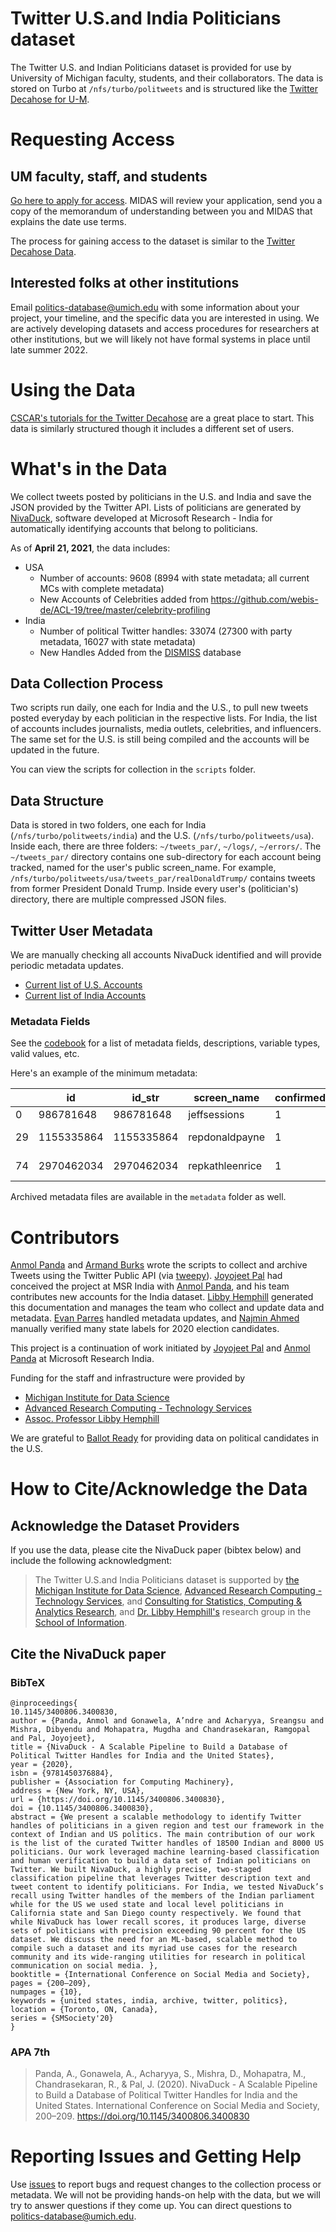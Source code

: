 # Twitter U.S.and India Politicians dataset

The Twitter U.S. and Indian Politicians dataset is provided for use by University of Michigan faculty, students, and their collaborators. The data is stored on Turbo at `/nfs/turbo/politweets` and is structured like the [Twitter Decahose for U-M](https://github.com/CSCAR/twitter-decahose).

# Requesting Access

## UM faculty, staff, and students
[Go here to apply for access](https://midas.umich.edu/twitter-politicians-data-set/). MIDAS will review your application, send you a copy of the memorandum of understanding between you and MIDAS that explains the date use terms.

The process for gaining access to the dataset is similar to the [Twitter Decahose Data](https://midas.umich.edu/twitter-decahose-data/). 

## Interested folks at other institutions

Email [politics-database@umich.edu](mailto:politics-database@umich.edu) with some information about your project, your timeline, and the specific data you are interested in using. We are actively developing datasets and access procedures for researchers at other institutions, but we will likely not have formal systems in place until late summer 2022. 

# Using the Data

[CSCAR's tutorials for the Twitter Decahose](https://github.com/caocscar/twitter-decahose-pyspark) are a great place to start. This data is similarly structured though it includes a different set of users.

# What's in the Data

We collect tweets posted by politicians in the U.S. and India and save the JSON provided by the Twitter API. Lists of politicians are generated by [NivaDuck](https://dl.acm.org/doi/epdf/10.1145/3400806.3400830), software developed at Microsoft Research - India for automatically identifying accounts that belong to politicians.  

As of **April 21, 2021**, the data includes:

* USA
	- Number of accounts: 9608 (8994 with state metadata; all current MCs with complete metadata)
	- New Accounts of Celebrities added from https://github.com/webis-de/ACL-19/tree/master/celebrity-profiling
* India
	- Number of political Twitter handles: 33074 (27300 with party metadata, 16027 with state metadata)
	- New Handles Added from the [DISMISS](https://ojs.aaai.org/index.php/ICWSM/article/view/19370) database 

## Data Collection Process

Two scripts run daily, one each for India and the U.S., to pull new tweets posted everyday by each politician in the respective lists. For India, the list of accounts includes journalists, media outlets, celebrities, and influencers. The same set for the U.S. is still being compiled and the accounts will be updated in the future.

You can view the scripts for collection in the `scripts` folder.

## Data Structure

Data is stored in two folders, one each for India (`/nfs/turbo/politweets/india`) and the U.S. (`/nfs/turbo/politweets/usa`). Inside each, there are three folders: `~/tweets_par/`, `~/logs/`, `~/errors/`. The `~/tweets_par/` directory contains one sub-directory for each account being tracked, named for the user's public screen_name. For example, `/nfs/turbo/politweets/usa/tweets_par/realDonaldTrump/` contains tweets from former President Donald Trump. Inside every user's (politician's) directory, there are multiple compressed JSON files.

## Twitter User Metadata 

We are manually checking all accounts NivaDuck identified and will provide periodic metadata updates.

* [Current list of U.S. Accounts](metadata/usa/current.json)
* [Current list of India Accounts](metdata/india/current.json)

### Metadata Fields

See the [codebook](https://github.com/casmlab/politicians-tweets/blob/main/metadata/usa/usa-metadata-codebook.csv) for a list of metadata fields, descriptions, variable types, valid values, etc.

Here's an example of the minimum metadata:

|    | id         | id_str     | screen_name     | confirmed_account_type | state      | twitter_name         | real_name     | bioguide | office_holder | party | district | level | woman | birthday | last_updated |
|----|------------|------------|-----------------|------------------------|------------|----------------------|---------------|----------|---------------|-------|----------|-------|-------|----------|--------------|
| 0  | 986781648  | 986781648  | jeffsessions    | 1                      | Alabama    | Jeff Sessions        |               |          |               |       |          |       |       |          | 4/20/21      |
| 29 | 1155335864 | 1155335864 | repdonaldpayne  | 1                      | New Jersey | Rep. Donald Payne Jr | Donald Payne  | P000604  | 1             | 1     | 10       | 3     | FALSE | 12/17/58 | 4/20/21      |
| 74 | 2970462034 | 2970462034 | repkathleenrice | 1                      | New York   | Kathleen Rice        | Kathleen Rice | R000602  | 1             | 1     | 4        | 3     | TRUE  | 2/15/65  | 4/20/21      |

Archived metadata files are available in the `metadata` folder as well.

# Contributors

[Anmol Panda](mailto:anmolp@umich.edu) and [Armand Burks](arburks@umich.edu) wrote the scripts to collect and archive Tweets using the Twitter Public API (via [tweepy](https://www.tweepy.org/)). [Joyojeet Pal](mailto:joyojeet@umich.edu) had conceived the project at MSR India with [Anmol Panda](mailto:anmolp@umich.edu), and his team contributes new accounts for the India dataset. [Libby Hemphill](mailto:libbyh@umich.edu) generated this documentation and manages the team who collect and update data and metadata. [Evan Parres](mailto:evparres@umich.edu) handled metadata updates, and [Najmin Ahmed](mailto:nnahmed@umich.edu) manually verified many state labels for 2020 election candidates.

This project is a continuation of work initiated by [Joyojeet Pal](mailto:joyojeet@umich.edu) and [Anmol Panda](mailto:anmolp@umich.edu) at Microsoft Research India.

Funding for the staff and infrastructure were provided by

* [Michigan Institute for Data Science](https://midas.umich.edu/)
* [Advanced Research Computing - Technology Services](https://arc.umich.edu/)
* [Assoc. Professor Libby Hemphill](https://www.si.umich.edu/people/libby-hemphill)

We are grateful to [Ballot Ready](https://www.ballotready.org/) for providing data on political candidates in the U.S.

# How to Cite/Acknowledge the Data

## Acknowledge the Dataset Providers

If you use the data, please cite the NivaDuck paper (bibtex below) and include the following acknowledgment:

> The Twitter U.S.and India Politicians dataset is supported by [the Michigan Institute for Data Science](https://midas.umich.edu/), [Advanced Research Computing - Technology Services](https://arc.umich.edu/), and [Consulting for Statistics, Computing & Analytics Research](https://cscar.research.umich.edu/), and [Dr. Libby Hemphill's](https://www.si.umich.edu/people/libby-hemphill) research group in the [School of Information](https://www.si.umich.edu/).

## Cite the NivaDuck paper

### BibTeX

```
@inproceedings{
10.1145/3400806.3400830,
author = {Panda, Anmol and Gonawela, A’ndre and Acharyya, Sreangsu and Mishra, Dibyendu and Mohapatra, Mugdha and Chandrasekaran, Ramgopal and Pal, Joyojeet},
title = {NivaDuck - A Scalable Pipeline to Build a Database of Political Twitter Handles for India and the United States},
year = {2020},
isbn = {9781450376884},
publisher = {Association for Computing Machinery},
address = {New York, NY, USA},
url = {https://doi.org/10.1145/3400806.3400830},
doi = {10.1145/3400806.3400830},
abstract = {We present a scalable methodology to identify Twitter handles of politicians in a given region and test our framework in the context of Indian and US politics. The main contribution of our work is the list of the curated Twitter handles of 18500 Indian and 8000 US politicians. Our work leveraged machine learning-based classification and human verification to build a data set of Indian politicians on Twitter. We built NivaDuck, a highly precise, two-staged classification pipeline that leverages Twitter description text and tweet content to identify politicians. For India, we tested NivaDuck’s recall using Twitter handles of the members of the Indian parliament while for the US we used state and local level politicians in California state and San Diego county respectively. We found that while NivaDuck has lower recall scores, it produces large, diverse sets of politicians with precision exceeding 90 percent for the US dataset. We discuss the need for an ML-based, scalable method to compile such a dataset and its myriad use cases for the research community and its wide-ranging utilities for research in political communication on social media. },
booktitle = {International Conference on Social Media and Society},
pages = {200–209},
numpages = {10},
keywords = {united states, india, archive, twitter, politics},
location = {Toronto, ON, Canada},
series = {SMSociety'20}
}
```

### APA 7th


>Panda, A., Gonawela, A., Acharyya, S., Mishra, D., Mohapatra, M., Chandrasekaran, R., & Pal, J. (2020). NivaDuck - A Scalable Pipeline to Build a Database of Political Twitter Handles for India and the United States. International Conference on Social Media and Society, 200–209. https://doi.org/10.1145/3400806.3400830


# Reporting Issues and Getting Help

Use [issues](https://github.com/casmlab/politicians-tweets/issues) to report bugs and request changes to the collection process or metadata. We will not be providing hands-on help with the data, but we will try to answer questions if they come up. You can direct questions to [politics-database@umich.edu](mailto:politics-database@umich.edu).
